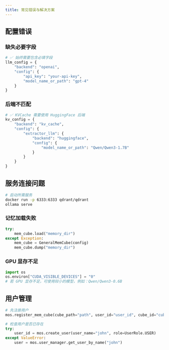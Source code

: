 ```yaml
---
title: 常见错误与解决方案
---
```


## 配置错误

### 缺失必要字段

```python
# ✅ 始终需要包含必填字段
llm_config = {
    "backend": "openai",
    "config": {
        "api_key": "your-api-key",
        "model_name_or_path": "gpt-4"
    }
}
````

### 后端不匹配

```python
# ✅ KVCache 需要使用 HuggingFace 后端
kv_config = {
    "backend": "kv_cache",
    "config": {
        "extractor_llm": {
            "backend": "huggingface",
            "config": {
                "model_name_or_path": "Qwen/Qwen3-1.7B"
            }
        }
    }
}
```

## 服务连接问题

```bash
# 启动所需服务
docker run -p 6333:6333 qdrant/qdrant
ollama serve
```


### 记忆加载失败

```python
try:
    mem_cube.load("memory_dir")
except Exception:
    mem_cube = GeneralMemCube(config)
    mem_cube.dump("memory_dir")
```

### GPU 显存不足

```python
import os
os.environ["CUDA_VISIBLE_DEVICES"] = "0"
# 若 GPU 显存不足，可使用较小的模型，例如：Qwen/Qwen3-0.6B
```

## 用户管理

```python
# 先注册用户
mos.register_mem_cube(cube_path="path", user_id="user_id", cube_id="cube_id")

# 检查用户是否已存在
try:
    user_id = mos.create_user(user_name="john", role=UserRole.USER)
except ValueError:
    user = mos.user_manager.get_user_by_name("john")
```
